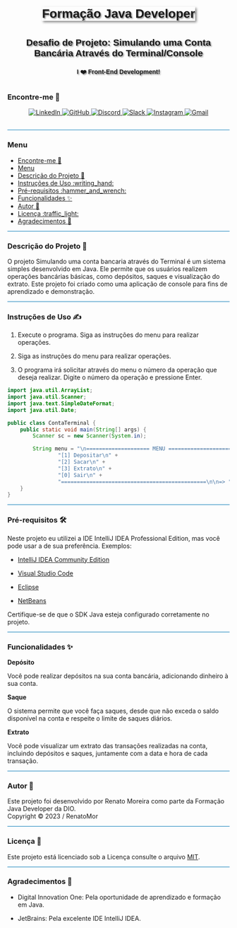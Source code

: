 <div style="border: 0px solid #00f; padding: 10px; display: flex; justify-content: center;">
    <div style="box-shadow: 3px 3px 5px #888; display: flex; align-items: center; text-align: center; font-family: 'Verdana', sans-serif;">        
        <h1 style="margin: 0; text-shadow: 2px 2px 3px #888;">Formação Java Developer</h1>
    </div>
</div>

<br>
<div style="border: 0px solid #00f; padding: 10px; display: flex; align-items: center; justify-content: center; text-align: center; font-family: 'Lato', sans-serif;">
    <h2 style="margin: 0; text-shadow: 2px 2px 3px #888; font-family: 'Helvetica', sans-serif; text-decoration: none;">Desafio de Projeto: 
Simulando uma Conta Bancária Através do Terminal/Console</h2>
</div>


<div style="border: 0px solid #00f; padding: 10px; display: flex; align-items: center; justify-content: center; text-align: center;">
    <div style="display: flex; align-items: center; justify-content: center;">
               <h4 style="margin: 0; text-shadow: 2px 2px 3px #888; font-family: 'Raleway', sans-serif;">I ❤️ Front-End Development!</h4>
    </div>
</div>


### Encontre-me :handshake:

<p align="center">
    <a href="https://www.linkedin.com/in/renatomoreira-rm/" target="_blank">
        <img alt="LinkedIn" src="https://img.shields.io/badge/LinkedIn-0077B5?style=plastic&logo=linkedin&logoColor=white">
    </a>
    <a href="https://github.com/RenatoMor" target="_blank">
        <img alt="GitHub" src="https://img.shields.io/badge/GitHub-181717?style=plastic&logo=github&logoColor=white">
    </a>
    <a href="https://discord.com/channels/@me/1123380010779152444/" target="_blank">
        <img alt="Discord" src="https://img.shields.io/badge/Discord-5865F2?style=plastic&logo=discord&logoColor=white">
    </a>
</a>
    <a href="https://kovihq.slack.com/" target="_blank">
        <img alt="Slack" src="https://img.shields.io/badge/Slack-4A154B?style=plastic&logo=slack&logoColor=white">
    </a>
    <a href="https://www.instagram.com/renatomorspider/" target="_blank">
        <img alt="Instagram" src="https://img.shields.io/badge/Instagram-E4405F?style=plastic&logo=instagram&logoColor=white">
    </a>
    <a href="mailto:piano.tato@gmail.com" target="_blank">
        <img alt="Gmail" src="https://img.shields.io/badge/Gmail-EA4335?style=plastic&logo=gmail&logoColor=white">
    </a>
</p>
</p>
<br>

<div style="height: 1px; background-color: #0077B5;"></div>

### Menu

- [Encontre-me :handshake:](#encontre-me-handshake)
- [Menu](#menu)
- [Descrição do Projeto :scroll:](#descrição-do-projeto-scroll)
- [Instruções de Uso :writing\_hand:](#instruções-de-uso-writing_hand)
- [Pré-requisitos :hammer\_and\_wrench:](#pré-requisitos-hammer_and_wrench)
- [Funcionalidades :sparkles:](#funcionalidade-sparkles)
- [Autor :footprints:](#autor-footprints)
- [Licença :traffic\_light:](#licença-traffic_light)
- [Agradecimentos :tada:](#agradecimentos-tada)

<div style="height: 1px; background-color: #0077B5;"></div>

###  Descrição do Projeto :scroll:
O projeto Simulando uma conta bancaria através do Terminal é um sistema simples desenvolvido em Java. Ele permite que os usuários realizem operações bancárias básicas, como depósitos, saques e visualização do extrato. Este projeto foi criado como uma aplicação de console para fins de aprendizado e demonstração.

<div style="height: 1px; background-color: #0077B5;"></div>

### Instruções de Uso :writing_hand:

1. Execute o programa.
Siga as instruções do menu para realizar operações.

2. Siga as instruções do menu para realizar operações.

3. O programa irá solicitar através do menu o número da operação que deseja realizar. Digite o número da operação e pressione Enter.	

```Java
import java.util.ArrayList;
import java.util.Scanner;
import java.text.SimpleDateFormat;
import java.util.Date;

public class ContaTerminal {
    public static void main(String[] args) {
        Scanner sc = new Scanner(System.in);

        String menu = "\n==================== MENU ====================\n" +
                "[1] Depositar\n" +
                "[2] Sacar\n" +
                "[3] Extrato\n" +
                "[0] Sair\n" +
                "==============================================\n\n=> ";
    }
}
```
<div style="height: 1px; background-color: #0077B5;"></div>

### Pré-requisitos :hammer_and_wrench:
Neste projeto eu utilizei a IDE IntelliJ IDEA Professional Edition, mas você pode usar a de sua preferência. Exemplos:

- [IntelliJ IDEA Community Edition](https://www.jetbrains.com/idea/download)

- [Visual Studio Code](https://code.visualstudio.com/download)

- [Eclipse](https://www.eclipse.org/downloads/)

- [NetBeans](https://netbeans.apache.org/download/index.html)

Certifique-se de que o SDK Java esteja configurado corretamente no projeto.

<div style="height: 1px; background-color: #0077B5;"></div>

### Funcionalidades :sparkles:
**Depósito**

Você pode realizar depósitos na sua conta bancária, adicionando dinheiro à sua conta.

**Saque**

O sistema permite que você faça saques, desde que não exceda o saldo disponível na conta e respeite o limite de saques diários.

**Extrato**

Você pode visualizar um extrato das transações realizadas na conta, incluindo depósitos e saques, juntamente com a data e hora de cada transação.

<div style="height: 1px; background-color: #0077B5;"></div>

### Autor :footprints:
Este projeto foi desenvolvido por Renato Moreira como parte da Formação Java Developer da DIO.
<br>
Copyright © 2023 / RenatoMor

<div style="height: 1px; background-color: #0077B5;"></div>

### Licença :traffic_light:
Este projeto está licenciado sob a Licença consulte o arquivo 
 [MIT](https://opensource.org/licenses/MIT).

<div style="height: 1px; background-color: #0077B5;"></div>

### Agradecimentos :tada:
- Digital Innovation One: Pela oportunidade de aprendizado e formação em Java.

- JetBrains: Pela excelente IDE IntelliJ IDEA.

